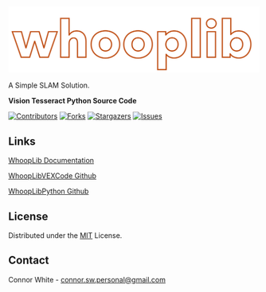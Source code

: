 ![WhoopLib Logo](/.img/WhoopLibWhite.png)

<!-- PROJECT SHIELDS -->
<!--
*** I'm using markdown "reference style" links for readability.
*** Reference links are enclosed in brackets [ ] instead of parentheses ( ).
*** See the bottom of this document for the declaration of the reference variables
*** for contributors-url, forks-url, etc. This is an optional, concise syntax you may use.
*** https://www.markdownguide.org/basic-syntax/#reference-style-links
-->

A Simple SLAM Solution.

**Vision Tesseract Python Source Code**

[![Contributors][contributors-shield]][contributors-url]
[![Forks][forks-shield]][forks-url]
[![Stargazers][stars-shield]][stars-url]
[![Issues][issues-shield]][issues-url]

## Links

[WhoopLib Documentation](https://CorniiDog.github.io/WhoopLib/)

[WhoopLibVEXCode Github](https://github.com/CorniiDog/WhoopLibVEXCode)

[WhoopLibPython Github](https://github.com/CorniiDog/WhoopLibPython)
<!-- LICENSE -->
## License

Distributed under the [MIT](https://choosealicense.com/licenses/mit/) License.

<!-- CONTACT -->
## Contact

Connor White - connor.sw.personal@gmail.com

<!-- MARKDOWN LINKS & IMAGES -->
<!-- https://www.markdownguide.org/basic-syntax/#reference-style-links -->
[contributors-shield]: https://img.shields.io/github/contributors/CorniiDog/WhoopLibPython.svg?style=for-the-badge
[contributors-url]: https://github.com/CorniiDog/WhoopLibPython/graphs/contributors
[forks-shield]: https://img.shields.io/github/forks/CorniiDog/WhoopLibPython.svg?style=for-the-badge
[forks-url]: https://github.com/CorniiDog/WhoopLibPython/network/members
[stars-shield]: https://img.shields.io/github/stars/CorniiDog/WhoopLibPython.svg?style=for-the-badge
[stars-url]: https://github.com/CorniiDog/WhoopLibPython/stargazers
[issues-shield]: https://img.shields.io/github/issues/CorniiDog/WhoopLibPython.svg?style=for-the-badge
[issues-url]: https://github.com/CorniiDog/WhoopLibPython/issues
[license-shield]: https://img.shields.io/github/license/CorniiDog/WhoopLibPython.svg?style=for-the-badge
[license-url]: https://github.com/CorniiDog/WhoopLibPython/blob/master/LICENSE

